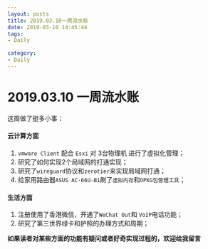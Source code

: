 ```yaml
---
layout: posts
title: 2019.03.10一周流水账
date: 2019-03-10 14:45:44
tags:
- Daily

category:
- Daily
---
```


# 2019.03.10 一周流水账

这周做了挺多小事：

#### 云计算方面
1. ``vmware Client`` 配合 ``Esxi`` 对 3台物理机 进行了虚拟化管理；
2. 研究了如何实现2个局域网的打通实现；
3. 研究了``wireguard``协议和``zerotier``来实现局域网打通；
4. 给家用路由器``ASUS AC-66U-B1``刷了``虚拟内存``和``OPKG包管理工具``；

#### 生活方面
1. 注册使用了香港微信，开通了``WeChat Out``和 ``VoIP``电话功能；
2. 研究了第三世界绿卡和护照的办理方式和周期；



**如果读者对某些方面的功能有疑问或者好奇实现过程的，欢迎给我留言**